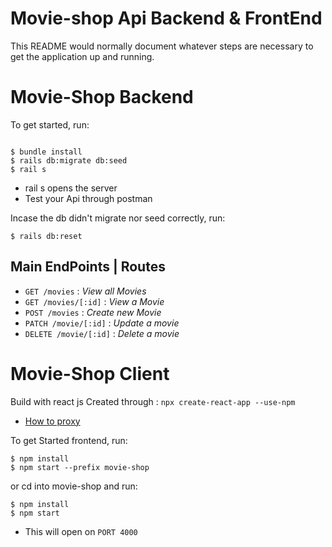 # Movie-shop Api Backend & FrontEnd

This README would normally document whatever steps are necessary to get the
application up and running.

# Movie-Shop Backend


To get started, run:

```console

$ bundle install
$ rails db:migrate db:seed
$ rail s
```

- rail s opens the server
- Test your Api through postman

Incase the db didn't migrate nor seed correctly, run:
```console
$ rails db:reset
```

## Main EndPoints | Routes

- `GET /movies` : *View all Movies*
- `GET /movies/[:id]` : *View a Movie*
- `POST /movies` : *Create new Movie*
- `PATCH /movie/[:id]` : *Update a movie*
- `DELETE /movie/[:id]` : *Delete a movie*



# Movie-Shop Client
Build with react js
Created  through : `npx create-react-app --use-npm `

- [How to proxy](https://create-react-app.dev/docs/proxying-api-requests-in-development/)

To get Started frontend, run:

```console
$ npm install
$ npm start --prefix movie-shop
```

or cd into movie-shop and run:
```console
$ npm install
$ npm start
```

- This will open on ``` PORT 4000 ```
